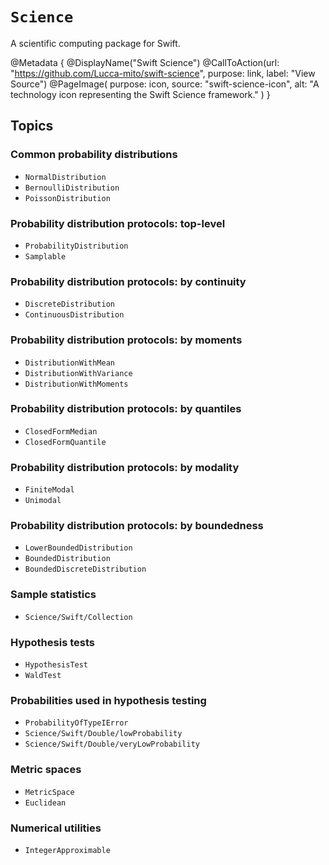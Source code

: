 # ``Science``
A scientific computing package for Swift.

<!-- The CallToAction directive does not seem to work on the landing page. -->
@Metadata {
    @DisplayName("Swift Science")
    @CallToAction(url: "https://github.com/Lucca-mito/swift-science", purpose: link, label: "View Source")
    @PageImage(
        purpose: icon,
        source: "swift-science-icon",
        alt: "A technology icon representing the Swift Science framework."
    )
}

<!-- ## Overview -->

## Topics

### Common probability distributions
- ``NormalDistribution``
- ``BernoulliDistribution``
- ``PoissonDistribution``

### Probability distribution protocols: top-level
- ``ProbabilityDistribution``
- ``Samplable``

### Probability distribution protocols: by continuity
- ``DiscreteDistribution``
- ``ContinuousDistribution``

### Probability distribution protocols: by moments
- ``DistributionWithMean``
- ``DistributionWithVariance``
- ``DistributionWithMoments``

### Probability distribution protocols: by quantiles
- ``ClosedFormMedian``
- ``ClosedFormQuantile``

### Probability distribution protocols: by modality
- ``FiniteModal``
- ``Unimodal``

### Probability distribution protocols: by boundedness
- ``LowerBoundedDistribution``
- ``BoundedDistribution``
- ``BoundedDiscreteDistribution``

### Sample statistics
- ``Science/Swift/Collection``

### Hypothesis tests
- ``HypothesisTest``
- ``WaldTest``

### Probabilities used in hypothesis testing
- ``ProbabilityOfTypeIError``
- ``Science/Swift/Double/lowProbability``
- ``Science/Swift/Double/veryLowProbability``

### Metric spaces
- ``MetricSpace``
- ``Euclidean``

### Numerical utilities
- ``IntegerApproximable``
